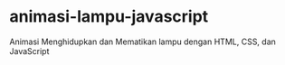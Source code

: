 # animasi-lampu-javascript
Animasi Menghidupkan dan Mematikan lampu dengan HTML, CSS, dan JavaScript
